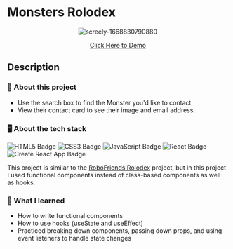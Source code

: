 # Monsters Rolodex

<div align="center">

![screely-1668830790880](https://user-images.githubusercontent.com/5871075/202834983-aebee882-5af2-4844-b2e6-ffe435f43ba7.png)

[Click Here to Demo](https://kitkatnik.github.io/monsters-rolodex/)

</div>

## Description

### 💼 About this project

- Use the search box to find the Monster you'd like to contact
- View their contact card to see their image and email address.


### 🖥 About the tech stack

![HTML5 Badge](https://img.shields.io/badge/HTML5-E34F26?logo=html5&logoColor=fff&style=for-the-badge) ![CSS3 Badge](https://img.shields.io/badge/CSS3-1572B6?logo=css3&logoColor=fff&style=for-the-badge) ![JavaScript Badge](https://img.shields.io/badge/JavaScript-F7DF1E?logo=javascript&logoColor=000&style=for-the-badge) ![React Badge](https://img.shields.io/badge/React-61DAFB?logo=react&logoColor=000&style=for-the-badge) ![Create React App Badge](https://img.shields.io/badge/Create%20React%20App-09D3AC?logo=createreactapp&logoColor=fff&style=for-the-badge) 

This project is similar to the [RoboFriends Rolodex](https://github.com/Kitkatnik/robofriends) project, but in this project I used functional components instead of class-based components as well as hooks.


### 🧠 What I learned

- How to write functional components
- How to use hooks (useState and useEffect)
- Practiced breaking down components, passing down props, and using event listeners to handle state changes
